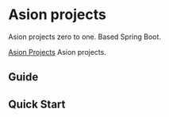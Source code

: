 Asion projects
==============

Asion projects zero to one.
Based Spring Boot.

[Asion Projects](http://www.asion-projects.org/) Asion projects.

Guide
------------


Quick Start
------------